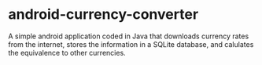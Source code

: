 
# android-currency-converter

A simple android application coded in Java that downloads currency rates from the internet, stores the information in a SQLite database, and calulates the equivalence to other currencies. 